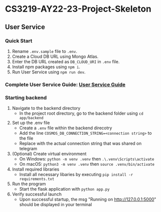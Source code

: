 # CS3219-AY22-23-Project-Skeleton

## User Service

### Quick Start
1. Rename `.env.sample` file to `.env`.
2. Create a Cloud DB URL using Mongo Atlas.
3. Enter the DB URL created as `DB_CLOUD_URI` in `.env` file.
4. Install npm packages using `npm i`.
5. Run User Service using `npm run dev`.

### Complete User Service Guide: [User Service Guide](./user-service/README.md)


### Starting backend
1. Navigate to the backend directory
    - In the project root directory, go to the backend folder using `cd app/backend`
2. Set up the .env file
    - Create a `.env` file within the backend direcotry
    - Add the line `COSMOS_DB_CONNECTION_STRING=<connection string>` to the file
    - Replace <connection string> with the actual connection string that was shared on telegram
3. (Optional) Create virtual environment
    - On Windows: `python -m venv .venv` then `.\.venv\Scripts\activate`
    - On macOS: `python3 -m venv .venv` then `source .venv/bin/activate`
4. Install required libraries
    - Install all necessary libaries by executing `pip install -r requirements.txt`
5.  Run the program
    - Start the flask application with `python app.py`
6. Verify successful launch 
    - Upon successful startup, the msg "Running on http://127.0.0.1:5000" should be displayed in your terminal
